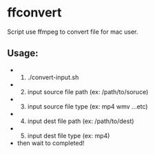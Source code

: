 ffconvert
=========

Script use ffmpeg to convert file for mac user.

## Usage:
- 1. ./convert-input.sh
- 2. input source file path (ex: /path/to/soruce)
- 3. input source file type (ex: mp4 wmv ...etc)
- 4. input dest file path   (ex: /path/to/dest) 
- 5. input dest file type   (ex: mp4)
- then wait to completed!
